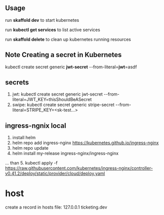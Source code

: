 ## Usage

run **skaffold dev** to start kubernetes

run **kubectl get services** to list active services


run **skaffold delete** to clean up kubernetes running resources




## Note Creating a secret in Kubernetes
kubectl create secret generic **jwt-secret** --from-literal=**jwt**=asdf


## secrets
1. jwt:         kubectl create secret generic jwt-secret --from-literal=JWT_KEY=thisShouldBeASecret
2. swipe: 		kubectl create secret generic stripe-secret --from-literal=STRIPE_KEY=<sk-test…>


## ingress-ngnix local
1. install helm
2. helm repo add ingress-nginx https://kubernetes.github.io/ingress-nginx 
3. helm repo update 
4. helm install my-release ingress-nginx/ingress-nginx

... than
5. kubectl apply -f https://raw.githubusercontent.com/kubernetes/ingress-nginx/controller-v0.41.2/deploy/static/provider/cloud/deploy.yaml
 # host
 create a record in hosts file: 127.0.0.1 ticketing.dev